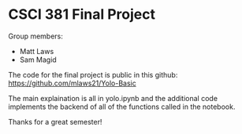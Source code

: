 # CSCI 381 Final Project

Group members:
- Matt Laws
- Sam Magid

The code for the final project is public in this github: https://github.com/mlaws21/Yolo-Basic

The main explaination is all in yolo.ipynb and the additional code implements the backend of all of the functions called in the notebook.

Thanks for a great semester!
